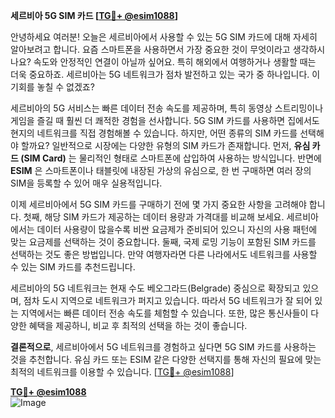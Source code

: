 **세르비아 5G SIM 카드 [[TG💪+ @esim1088](https://t.me/s/esim1088)]**

안녕하세요 여러분! 오늘은 세르비아에서 사용할 수 있는 5G SIM 카드에 대해 자세히 알아보려고 합니다. 요즘 스마트폰을 사용하면서 가장 중요한 것이 무엇이라고 생각하시나요? 속도와 안정적인 연결이 아닐까 싶어요. 특히 해외에서 여행하거나 생활할 때는 더욱 중요하죠. 세르비아는 5G 네트워크가 점차 발전하고 있는 국가 중 하나입니다. 이 기회를 놓칠 수 없겠죠?

세르비아의 5G 서비스는 빠른 데이터 전송 속도를 제공하며, 특히 동영상 스트리밍이나 게임을 즐길 때 훨씬 더 쾌적한 경험을 선사합니다. 5G SIM 카드를 사용하면 집에서도 현지의 네트워크를 직접 경험해볼 수 있습니다. 하지만, 어떤 종류의 SIM 카드를 선택해야 할까요? 일반적으로 시장에는 다양한 유형의 SIM 카드가 존재합니다. 먼저, **유심 카드 (SIM Card)** 는 물리적인 형태로 스마트폰에 삽입하여 사용하는 방식입니다. 반면에 **ESIM** 은 스마트폰이나 태블릿에 내장된 가상의 유심으로, 한 번 구매하면 여러 장의 SIM을 등록할 수 있어 매우 실용적입니다.

이제 세르비아에서 5G SIM 카드를 구매하기 전에 몇 가지 중요한 사항을 고려해야 합니다. 첫째, 해당 SIM 카드가 제공하는 데이터 용량과 가격대를 비교해 보세요. 세르비아에서는 데이터 사용량이 많을수록 비싼 요금제가 준비되어 있으니 자신의 사용 패턴에 맞는 요금제를 선택하는 것이 중요합니다. 둘째, 국제 로밍 기능이 포함된 SIM 카드를 선택하는 것도 좋은 방법입니다. 만약 여행자라면 다른 나라에서도 네트워크를 사용할 수 있는 SIM 카드를 추천드립니다.

세르비아의 5G 네트워크는 현재 수도 베오그라드(Belgrade) 중심으로 확장되고 있으며, 점차 도시 지역으로 네트워크가 퍼지고 있습니다. 따라서 5G 네트워크가 잘 되어 있는 지역에서는 빠른 데이터 전송 속도를 체험할 수 있습니다. 또한, 많은 통신사들이 다양한 혜택을 제공하니, 비교 후 최적의 선택을 하는 것이 좋습니다.

**결론적으로**, 세르비아에서 5G 네트워크를 경험하고 싶다면 5G SIM 카드를 사용하는 것을 추천합니다. 유심 카드 또는 ESIM 같은 다양한 선택지를 통해 자신의 필요에 맞는 최적의 네트워크를 이용할 수 있습니다. [[TG💪+ @esim1088](https://t.me/s/esim1088)]

**[TG💪+ @esim1088](https://t.me/s/esim1088)**  
![Image](https://i.postimg.cc/Y0z9fWf4/image.png)